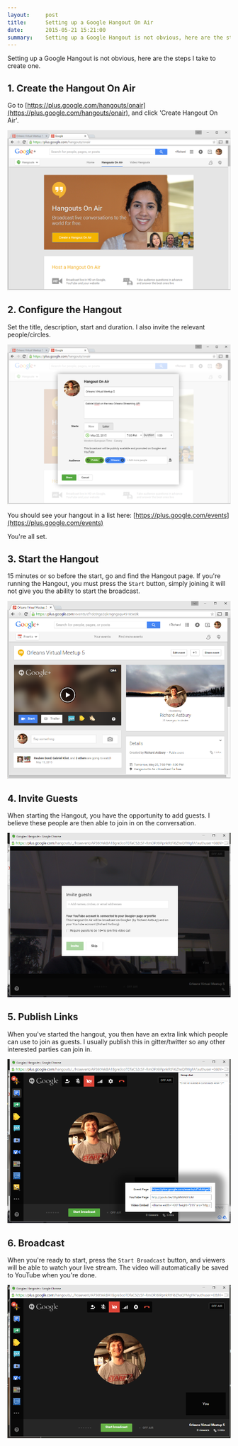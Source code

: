 ```yaml
---
layout:     post
title:      Setting up a Google Hangout On Air
date:       2015-05-21 15:21:00
summary:    Setting up a Google Hangout is not obvious, here are the steps I take to create one. 
---
```


Setting up a Google Hangout is not obvious, here are the steps I take to create one.

## 1. Create the Hangout On Air

Go to [https://plus.google.com/hangouts/onair](https://plus.google.com/hangouts/onair), and click 'Create Hangout On Air'.

![](/images/hangout1.png)

## 2. Configure the Hangout

Set the title, description, start and duration. I also invite the relevant people/circles.

![](/images/hangout2.png)

You should see your hangout in a list here: [https://plus.google.com/events](https://plus.google.com/events)

You're all set.

## 3. Start the Hangout

15 minutes or so before the start, go and find the Hangout page. If you're running the Hangout, you must press the `Start` button, simply joining it will not give you the ability to start the broadcast.

![](/images/hangout3.png)

## 4. Invite Guests

When starting the Hangout, you have the opportunity to add guests. I believe these people are then able to join in on the conversation. 

![](/images/hangout4.png)

## 5. Publish Links

When you've started the hangout, you then have an extra link which people can use to join as guests. I usually publish this in gitter/twitter so any other interested parties can join in.

![](/images/hangout5.png)

## 6. Broadcast

When you're ready to start, press the `Start Broadcast` button, and viewers will be able to watch your live stream. The video will automatically be saved to YouTube when you're done.

![](/images/hangout6.png)
